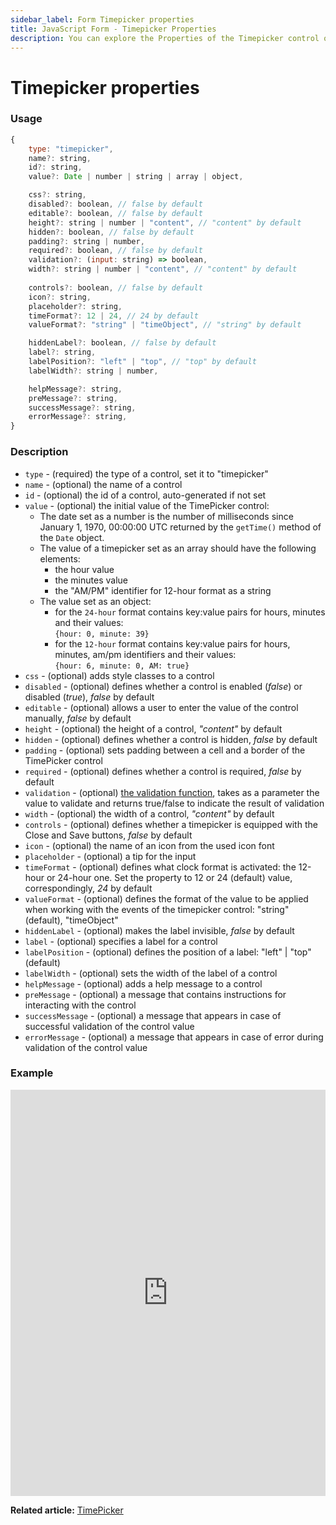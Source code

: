 ```yaml
---
sidebar_label: Form Timepicker properties
title: JavaScript Form - Timepicker Properties 
description: You can explore the Properties of the Timepicker control of Form in the documentation of the DHTMLX JavaScript UI library. Browse developer guides and API reference, try out code examples and live demos, and download a free 30-day evaluation version of DHTMLX Suite.
---
```


# Timepicker properties

### Usage

~~~js
{
    type: "timepicker",
    name?: string,
    id?: string,
    value?: Date | number | string | array | object,

    css?: string,
    disabled?: boolean, // false by default
    editable?: boolean, // false by default
    height?: string | number | "content", // "content" by default
    hidden?: boolean, // false by default
    padding?: string | number, 
    required?: boolean, // false by default
    validation?: (input: string) => boolean,
    width?: string | number | "content", // "content" by default
    
    controls?: boolean, // false by default
    icon?: string,
    placeholder?: string,
    timeFormat?: 12 | 24, // 24 by default
    valueFormat?: "string" | "timeObject", // "string" by default

    hiddenLabel?: boolean, // false by default 
    label?: string,
    labelPosition?: "left" | "top", // "top" by default
    labelWidth?: string | number,

    helpMessage?: string,
    preMessage?: string,
    successMessage?: string,
    errorMessage?: string,
}
~~~

### Description

- `type` - (required) the type of a control, set it to "timepicker"
- `name` - (optional) the name of a control
- `id` - (optional) the id of a control, auto-generated if not set
- `value` - (optional) the initial value of the TimePicker control:
    -  The date set as a number is the number of milliseconds since January 1, 1970, 00:00:00 UTC returned by the `getTime()` method of the `Date` object.
    - The value of a timepicker set as an array should have the following elements:
        - the hour value
        - the minutes value
        - the "AM/PM" identifier for 12-hour format as a string
    - The value set as an object:
        - for the `24-hour` format contains key:value pairs for hours, minutes and their values:<br> `{hour: 0, minute: 39}`
        - for the `12-hour` format contains key:value pairs for hours, minutes, am/pm identifiers and their values: <br> `{hour: 6, minute: 0, AM: true}`
- `css` - (optional) adds style classes to a control
- `disabled` - (optional) defines whether a control is enabled (*false*) or disabled (*true*), *false* by default
- `editable` - (optional) allows a user to enter the value of the control manually, *false* by default
- `height` - (optional) the height of a control, *"content"* by default
- `hidden` - (optional) defines whether a control is hidden, *false* by default
- `padding` - (optional) sets padding between a cell and a border of the TimePicker control
- `required` - (optional) defines whether a control is required, *false* by default
- `validation` - (optional) [the validation function](form/work_with_form.md#validation-rules), takes as a parameter the value to validate and returns true/false to indicate the result of validation
- `width` - (optional) the width of a control, *"content"* by default
- `controls` - (optional) defines whether a timepicker is equipped with the Close and Save buttons, *false* by default
- `icon` - (optional) the name of an icon from the used icon font
- `placeholder` - (optional) a tip for the input
- `timeFormat` - (optional) defines what clock format is activated: the 12-hour or 24-hour one. Set the property to 12 or 24 (default) value, correspondingly, *24* by default
- `valueFormat` - (optional) defines the format of the value to be applied when working with the events of the timepicker control: "string" (default), "timeObject"
- `hiddenLabel` - (optional)  makes the label invisible, *false* by default
- `label` - (optional) specifies a label for a control
- `labelPosition` - (optional) defines the position of a label: "left" | "top" (default)
- `labelWidth` - (optional) sets the width of the label of a control
- `helpMessage` - (optional) adds a help message to a control
- `preMessage` - (optional) a message that contains instructions for interacting with the control
- `successMessage` - (optional) a message that appears in case of successful validation of the control value
- `errorMessage` - (optional) a message that appears in case of error during validation of the control value

### Example

<iframe src="https://snippet.dhtmlx.com/4k3o8p7b?mode=js" frameborder="0" class="snippet_iframe" width="100%" height="650"></iframe>

**Related article:** [TimePicker](form/timepicker.md)
